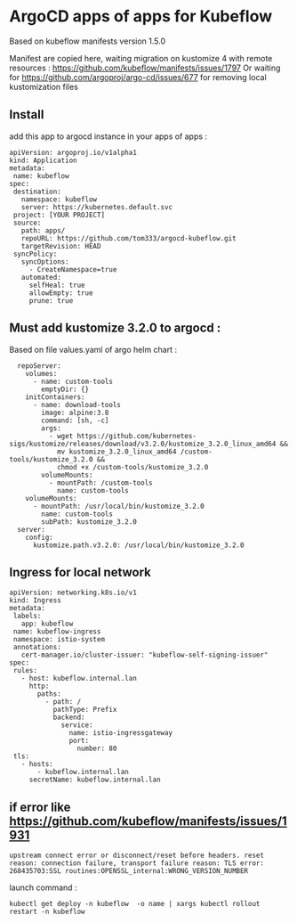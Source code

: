 # ArgoCD apps of apps for Kubeflow

Based on kubeflow manifests version 1.5.0

Manifest are copied here, waiting migration on kustomize 4 with remote resources : https://github.com/kubeflow/manifests/issues/1797
Or waiting for https://github.com/argoproj/argo-cd/issues/677 for removing local kustomization files

## Install
add this app to argocd instance in your apps of apps :
 ```
apiVersion: argoproj.io/v1alpha1
kind: Application
metadata:
  name: kubeflow
spec:
  destination:
    namespace: kubeflow
    server: https://kubernetes.default.svc
  project: [YOUR PROJECT]
  source:
    path: apps/
    repoURL: https://github.com/tom333/argocd-kubeflow.git
    targetRevision: HEAD
  syncPolicy:
    syncOptions:
      - CreateNamespace=true
    automated:
      selfHeal: true
      allowEmpty: true
      prune: true
 ```

## Must add kustomize 3.2.0 to argocd :
Based on file values.yaml of argo helm chart :
```
  repoServer:
    volumes:
      - name: custom-tools
        emptyDir: {}
    initContainers:
      - name: download-tools
        image: alpine:3.8
        command: [sh, -c]
        args:
          - wget https://github.com/kubernetes-sigs/kustomize/releases/download/v3.2.0/kustomize_3.2.0_linux_amd64 &&
            mv kustomize_3.2.0_linux_amd64 /custom-tools/kustomize_3.2.0 &&
            chmod +x /custom-tools/kustomize_3.2.0
        volumeMounts:
          - mountPath: /custom-tools
            name: custom-tools
    volumeMounts:
      - mountPath: /usr/local/bin/kustomize_3.2.0
        name: custom-tools
        subPath: kustomize_3.2.0
  server:
    config:
      kustomize.path.v3.2.0: /usr/local/bin/kustomize_3.2.0
 ```

## Ingress for local network
 ```
apiVersion: networking.k8s.io/v1
kind: Ingress
metadata:
  labels:
    app: kubeflow
  name: kubeflow-ingress
  namespace: istio-system
  annotations:
    cert-manager.io/cluster-issuer: "kubeflow-self-signing-issuer"
spec:
  rules:
    - host: kubeflow.internal.lan
      http:
        paths:
          - path: /
            pathType: Prefix
            backend:
              service:
                name: istio-ingressgateway
                port:
                  number: 80
  tls:
    - hosts:
        - kubeflow.internal.lan
      secretName: kubeflow.internal.lan
 ```

## if error like https://github.com/kubeflow/manifests/issues/1931
`upstream connect error or disconnect/reset before headers. reset reason: connection failure, transport failure reason: TLS error: 268435703:SSL routines:OPENSSL_internal:WRONG_VERSION_NUMBER`


launch command :

`kubectl get deploy -n kubeflow  -o name | xargs kubectl rollout restart -n kubeflow`
